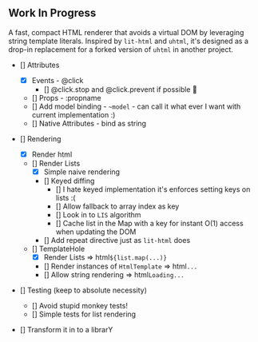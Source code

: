 ## Work In Progress

A fast, compact HTML renderer that avoids a virtual DOM by leveraging string template literals. Inspired by `lit-html` and `uhtml`, it's designed as a drop-in replacement for a forked version of `uhtml` in another project.

- [] Attributes
    - [x] Events - @click
        - [] @click.stop and @click.prevent if possible :thinking:
    - [] Props - :propname
    - [] Add model binding - `~model` - can call it what ever I want with current implementation :)
    - [] Native Attributes - bind as string

- [] Rendering
    - [x] Render html
    - [] Render Lists
        - [x] Simple naive rendering
        - [] Keyed diffing
            - [] I hate keyed implementation it's enforces setting keys on lists :(
            - [] Allow fallback to array index as key
            - [] Look in to `LIS` algorithm
            - [] Cache list in the Map with a key for instant O(1) access when updating the DOM
        - [] Add repeat directive just as `lit-html` does
    - [] TemplateHole
        - [x] Render Lists => html`${list.map(...)}`
        - [] Render instances of `HtmlTemplate` => html`...`
        - [] Allow string rendering => html`Loading...`

- [] Testing (keep to absolute necessity)
    - [] Avoid stupid monkey tests!
    - [] Simple tests for list rendering

- [] Transform it in to a librarY
